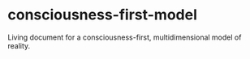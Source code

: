 # consciousness-first-model
Living document for a consciousness-first, multidimensional model of reality.
